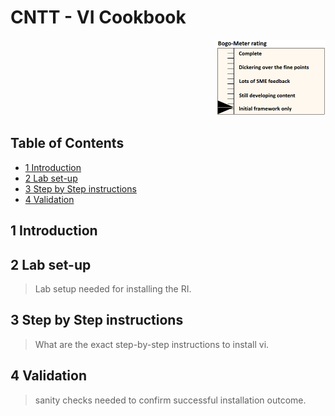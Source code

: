 # CNTT - VI Cookbook

<p align="right"><img src="../figures/bogo_ifo.png" alt="scope" title="Scope" width="35%"/></p>

## Table of Contents
* [1 Introduction](#1)
* [2 Lab set-up](#2)
* [3 Step by Step instructions](#3)
* [4 Validation](#4)

<a name="1"></a>
## 1 Introduction

<a name="2"></a>
## 2 Lab set-up
> Lab setup needed for installing the RI.

<a name="3"></a>
## 3 Step by Step instructions
> What are the exact step-by-step instructions to install vi.

<a name="4"></a>
## 4 Validation
> sanity checks needed to confirm successful installation outcome.